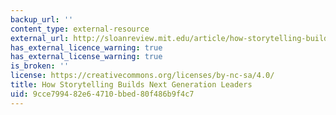 ```yaml
---
backup_url: ''
content_type: external-resource
external_url: http://sloanreview.mit.edu/article/how-storytelling-builds-nextgeneration-leaders/
has_external_licence_warning: true
has_external_license_warning: true
is_broken: ''
license: https://creativecommons.org/licenses/by-nc-sa/4.0/
title: How Storytelling Builds Next Generation Leaders
uid: 9cce7994-82e6-4710-bbed-80f486b9f4c7
---
```

